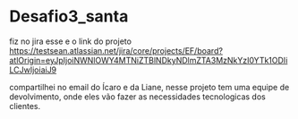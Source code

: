 # Desafio3_santa
 fiz no jira esse e o link do projeto https://testsean.atlassian.net/jira/core/projects/EF/board?atlOrigin=eyJpIjoiNWNlOWY4MTNiZTBlNDkyNDlmZTA3MzNkYzI0YTk1ODIiLCJwIjoiaiJ9 
 
 compartilhei no email do Ícaro e da Liane, nesse projeto tem uma equipe de devolvimento, onde eles vão fazer as necessidades tecnologicas dos clientes.
